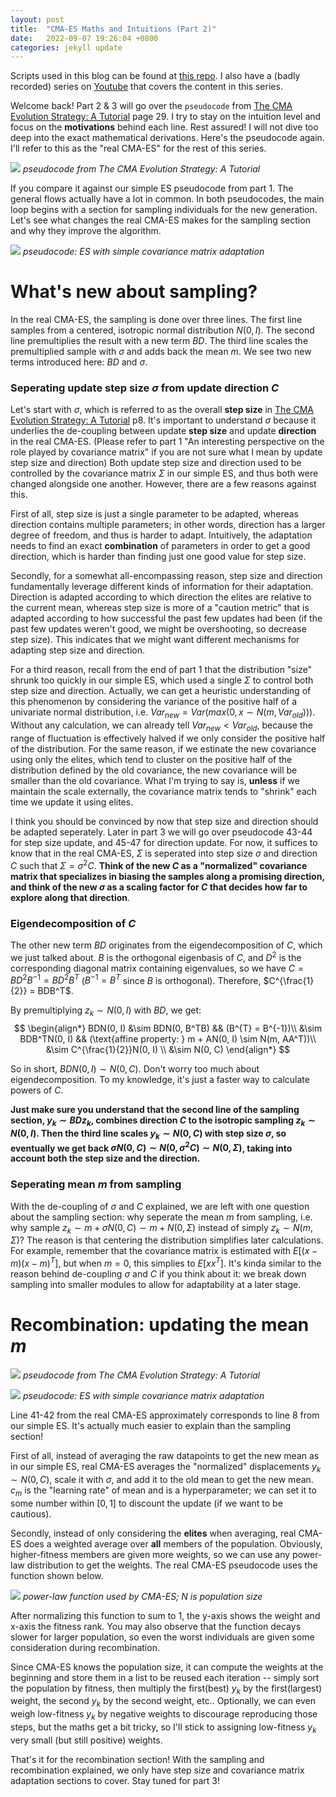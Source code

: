 ```yaml
---
layout: post
title:  "CMA-ES Maths and Intuitions (Part 2)"
date:   2022-09-07 19:26:04 +0800
categories: jekyll update
---
```

Scripts used in this blog can be found at [this repo](https://github.com/szhaovas/blog-ytb/tree/master/CMA-ES). I also have a (badly recorded) series on [Youtube](https://www.youtube.com/watch?v=5qCAOyNJROg&list=PL8MOj3TVQozmIyx-jUTIrtQxr1bO3rjk-) that covers the content in this series.

Welcome back! Part 2 & 3 will go over the `pseudocode` from [The CMA Evolution Strategy: A Tutorial](https://arxiv.org/pdf/1604.00772) page 29. I try to stay on the intuition level and focus on the <b>motivations</b> behind each line. Rest assured! I will not dive too deep into the exact mathematical derivations. Here's the pseudocode again. I'll refer to this as the "real CMA-ES" for the rest of this series.

![]({{site.url}}/assets/images/cmaes_pseudocode_sample.png)
*pseudocode from The CMA Evolution Strategy: A Tutorial*

If you compare it against our simple ES pseudocode from part 1. The general flows actually have a lot in common. In both pseudocodes, the main loop begins with a section for sampling individuals for the new generation. Let's see what changes the real CMA-ES makes for the sampling section and why they improve the algorithm.

![]({{site.url}}/assets/images/simple_cmaes_pseudocode_sample.png)
*pseudocode: ES with simple covariance matrix adaptation*

# What's new about sampling?
In the real CMA-ES, the sampling is done over three lines. The first line samples from a centered, isotropic normal distribution $N(0, I)$. The second line premultiplies the result with a new term $BD$. The third line scales the premultiplied sample with $\sigma$ and adds back the mean $m$. We see two new terms introduced here: $BD$ and $\sigma$.

### Seperating update step size $\sigma$ from update direction $C$
Let's start with $\sigma$, which is referred to as the overall <b>step size</b> in [The CMA Evolution Strategy: A Tutorial](https://arxiv.org/pdf/1604.00772) p8. It's important to understand $\sigma$ because it underlies the de-coupling between update <b>step size</b> and update <b>direction</b> in the real CMA-ES. (Please refer to part 1 "An interesting perspective on the role played by covariance matrix" if you are not sure what I mean by update step size and direction) Both update step size and direction used to be controlled by the covariance matrix $\Sigma$ in our simple ES, and thus both were changed alongside one another. However, there are a few reasons against this.

First of all, step size is just a single parameter to be adapted, whereas direction contains multiple parameters; in other words, direction has a larger degree of freedom, and thus is harder to adapt. Intuitively, the adaptation needs to find an exact <b>combination</b> of parameters in order to get a good direction, which is harder than finding just one good value for step size.

Secondly, for a somewhat all-encompassing reason, step size and direction fundamentally leverage different kinds of information for their adaptation. Direction is adapted according to which direction the elites are relative to the current mean, whereas step size is more of a "caution metric" that is adapted according to how successful the past few updates had been (if the past few updates weren't good, we might be overshooting, so decrease step size). This indicates that we might want different mechanisms for adapting step size and direction.

For a third reason, recall from the end of part 1 that the distribution "size" shrunk too quickly in our simple ES, which used a single $\Sigma$ to control both step size and direction. Actually, we can get a heuristic understanding of this phenomenon by considering the variance of the positive half of a univariate normal distribution, i.e. $Var_{new} = Var(max(0, x \sim N(m, Var_{old})))$. Without any calculation, we can already tell $Var_{new} < Var_{old}$, because the range of fluctuation is effectively halved if we only consider the positive half of the distribution. For the same reason, if we estinate the new covariance using only the elites, which tend to cluster on the positive half of the distribution defined by the old covariance, the new covariance will be smaller than the old covariance. What I'm trying to say is, <b>unless</b> if we maintain the scale externally, the covariance matrix tends to "shrink" each time we update it using elites.

I think you should be convinced by now that step size and direction should be adapted seperately. Later in part 3 we will go over pseudocode 43-44 for step size update, and 45-47 for direction update. For now, it suffices to know that in the real CMA-ES, $\Sigma$ is seperated into step size $\sigma$ and direction $C$ such that $\Sigma = \sigma^2 C$. <b>Think of the new $C$ as a "normalized" covariance matrix that specializes in biasing the samples along a promising direction, and think of the new $\sigma$ as a scaling factor for $C$ that decides how far to explore along that direction</b>.

### Eigendecomposition of $C$
The other new term $BD$ originates from the eigendecomposition of $C$, which we just talked about. $B$ is the orthogonal eigenbasis of $C$, and $D^2$ is the corresponding diagonal matrix containing eigenvalues, so we have $C = BD^2B^{-1} = BD^2B^{T}$ ($B^{-1} = B^{T}$ since $B$ is orthogonal). Therefore, $C^{\frac{1}{2}} = BDB^T$.

By premultiplying $z_k \sim N(0, I)$ with $BD$, we get:
$$
\begin{align*}
  BDN(0, I) &\sim BDN(0, B^TB) && (B^{T} = B^{-1})\\
            &\sim BDB^TN(0, I) && (\text{affine property: } m + AN(0, I) \sim N(m, AA^T))\\
            &\sim C^{\frac{1}{2}}N(0, I) \\
            &\sim N(0, C)
\end{align*}
$$

So in short, $BDN(0, I) \sim N(0, C)$. Don't worry too much about eigendecomposition. To my knowledge, it's just a faster way to calculate powers of $C$.

<b>Just make sure you understand that the second line of the sampling section, $y_k \sim BDz_k$, combines direction $C$ to the isotropic sampling $z_k \sim N(0, I)$. Then the third line scales $y_k \sim N(0, C)$ with step size $\sigma$, so eventually we get back $\sigma N(0, C) \sim N(0, \sigma^2 C) \sim N(0, \Sigma)$, taking into account both the step size and the direction.</b>

### Seperating mean $m$ from sampling
With the de-coupling of $\sigma$ and $C$ explained, we are left with one question about the sampling section: why seperate the mean $m$ from sampling, i.e. why sample $z_k \sim m + \sigma N(0, C) \sim m + N(0, \Sigma)$ instead of simply $z_k \sim N(m, \Sigma)$? The reason is that centering the distribution simplifies later calculations. For example, remember that the covariance matrix is estimated with $E[(x - m)(x - m)^T]$, but when $m = 0$, this simplies to $E[xx^T]$. It's kinda similar to the reason behind de-coupling $\sigma$ and $C$ if you think about it: we break down sampling into smaller modules to allow for adaptability at a later stage.

# Recombination: updating the mean $m$

![]({{site.url}}/assets/images/cmaes_pseudocode_recombination.png)
*pseudocode from The CMA Evolution Strategy: A Tutorial*

![]({{site.url}}/assets/images/simple_cmaes_pseudocode_recombination.png)
*pseudocode: ES with simple covariance matrix adaptation*

Line 41-42 from the real CMA-ES approximately corresponds to line 8 from our simple ES. It's actually much easier to explain than the sampling section!

First of all, instead of averaging the raw datapoints to get the new mean as in our simple ES, real CMA-ES averages the "normalized" displacements $y_k \sim N(0, C)$, scale it with $\sigma$, and add it to the old mean to get the new mean. $c_m$ is the "learning rate" of mean and is a hyperparameter; we can set it to some number within $[0,1]$ to discount the update (if we want to be cautious).

Secondly, instead of only considering the <b>elites</b> when averaging, real CMA-ES does a weighted average over <b>all</b> members of the population. Obviously, higher-fitness members are given more weights, so we can use any power-law distribution to get the weights. The real CMA-ES pseudocode uses the function shown below.

![]({{site.url}}/assets/images/cmaes_weights.gif)
*power-law function used by CMA-ES; $N$ is population size*

After normalizing this function to sum to 1, the y-axis shows the weight and x-axis the fitness rank. You may also observe that the function decays slower for larger population, so even the worst individuals are given some consideration during recombination.

Since CMA-ES knows the population size, it can compute the weights at the beginning and store them in a list to be reused each iteration -- simply sort the population by fitness, then multiply the first(best) $y_k$ by the first(largest) weight, the second $y_k$ by the second weight, etc.. Optionally, we can even weigh low-fitness $y_k$ by negative weights to discourage reproducing those steps, but the maths get a bit tricky, so I'll stick to assigning low-fitness $y_k$ very small (but still positive) weights.

That's it for the recombination section! With the sampling and recombination explained, we only have step size and covariance matrix adaptation sections to cover. Stay tuned for part 3!
